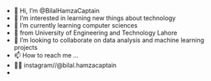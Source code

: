 - 👋 Hi, I’m @BilalHamzaCaptain
- 👀 I’m interested in learning new things about technology
- 🌱 I’m currently learning computer sciences 
- 🌼 from University of Engineering and Technology Lahore
- 💞️ I’m looking to collaborate on data analysis and machine learning projects
- 📫 How to reach me ...
- 🤙🏻 instagram//@bilal.hamzacaptain
- 

<!---
BilalHamzaCaptain/BilalHamzaCaptain is a ✨ special ✨ repository because its `README.md` (this file) appears on your GitHub profile.
You can click the Preview link to take a look at your changes.
--->

